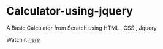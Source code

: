 # Calculator-using-jquery


A Basic Calculator from Scratch using HTML , CSS , Jquery

Watch it  <a href="https://sachin9891.github.io/Calculator-using-jquery/" target ="_blank"> here </a>
